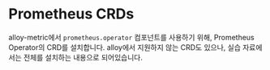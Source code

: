 # Prometheus CRDs

alloy-metric에서 `prometheus.operator` 컴포넌트를 사용하기 위해, Prometheus Operator의 CRD를 설치합니다.
alloy에서 지원하지 않는 CRD도 있으나, 실습 자료에서는 전체를 설치하는 내용으로 되어있습니다.